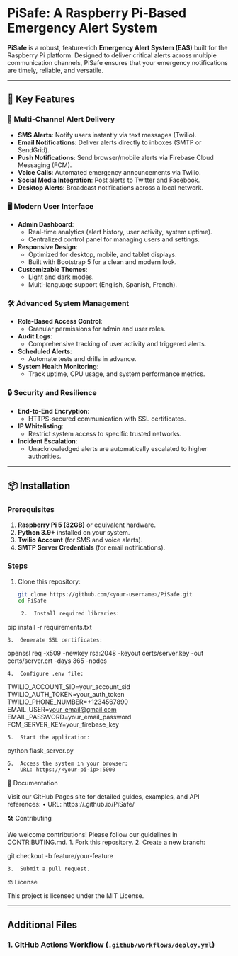 # PiSafe: A Raspberry Pi-Based Emergency Alert System

**PiSafe** is a robust, feature-rich **Emergency Alert System (EAS)** built for the Raspberry Pi platform. Designed to deliver critical alerts across multiple communication channels, PiSafe ensures that your emergency notifications are timely, reliable, and versatile.

---

## 🌟 Key Features

### 📡 Multi-Channel Alert Delivery
- **SMS Alerts**: Notify users instantly via text messages (Twilio).
- **Email Notifications**: Deliver alerts directly to inboxes (SMTP or SendGrid).
- **Push Notifications**: Send browser/mobile alerts via Firebase Cloud Messaging (FCM).
- **Voice Calls**: Automated emergency announcements via Twilio.
- **Social Media Integration**: Post alerts to Twitter and Facebook.
- **Desktop Alerts**: Broadcast notifications across a local network.

### 🖥️ Modern User Interface
- **Admin Dashboard**:
  - Real-time analytics (alert history, user activity, system uptime).
  - Centralized control panel for managing users and settings.
- **Responsive Design**:
  - Optimized for desktop, mobile, and tablet displays.
  - Built with Bootstrap 5 for a clean and modern look.
- **Customizable Themes**:
  - Light and dark modes.
  - Multi-language support (English, Spanish, French).

### 🛠️ Advanced System Management
- **Role-Based Access Control**:
  - Granular permissions for admin and user roles.
- **Audit Logs**:
  - Comprehensive tracking of user activity and triggered alerts.
- **Scheduled Alerts**:
  - Automate tests and drills in advance.
- **System Health Monitoring**:
  - Track uptime, CPU usage, and system performance metrics.

### 🔒 Security and Resilience
- **End-to-End Encryption**:
  - HTTPS-secured communication with SSL certificates.
- **IP Whitelisting**:
  - Restrict system access to specific trusted networks.
- **Incident Escalation**:
  - Unacknowledged alerts are automatically escalated to higher authorities.

---

## 📦 Installation

### Prerequisites
1. **Raspberry Pi 5 (32GB)** or equivalent hardware.
2. **Python 3.9+** installed on your system.
3. **Twilio Account** (for SMS and voice alerts).
4. **SMTP Server Credentials** (for email notifications).

### Steps
1. Clone this repository:
   ```bash
   git clone https://github.com/<your-username>/PiSafe.git
   cd PiSafe

	2.	Install required libraries:

pip install -r requirements.txt


	3.	Generate SSL certificates:

openssl req -x509 -newkey rsa:2048 -keyout certs/server.key -out certs/server.crt -days 365 -nodes


	4.	Configure .env file:

TWILIO_ACCOUNT_SID=your_account_sid
TWILIO_AUTH_TOKEN=your_auth_token
TWILIO_PHONE_NUMBER=+1234567890
EMAIL_USER=your_email@gmail.com
EMAIL_PASSWORD=your_email_password
FCM_SERVER_KEY=your_firebase_key


	5.	Start the application:

python flask_server.py


	6.	Access the system in your browser:
	•	URL: https://<your-pi-ip>:5000

📖 Documentation

Visit our GitHub Pages site for detailed guides, examples, and API references:
	•	URL: https://.github.io/PiSafe/

🛠️ Contributing

We welcome contributions! Please follow our guidelines in CONTRIBUTING.md.
	1.	Fork this repository.
	2.	Create a new branch:

git checkout -b feature/your-feature


	3.	Submit a pull request.

⚖️ License

This project is licensed under the MIT License.

---

## **Additional Files**

### **1. GitHub Actions Workflow (`.github/workflows/deploy.yml`)**

```yaml
